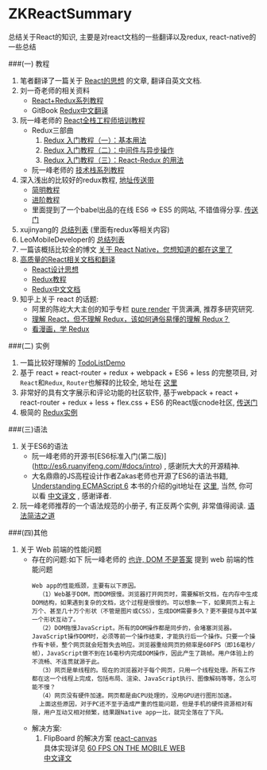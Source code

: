 # ZKReactSummary
总结关于React的知识, 主要是对react文档的一些翻译以及redux, react-native的一些总结

###(一) 教程

1. 笔者翻译了一篇关于 [React的思想](translation/README.md) 的文章, 翻译自英文文档.
2. 刘一奇老师的相关资料
    * [React+Redux系列教程](https://github.com/lewis617/react-redux-tutorial)
    * GitBook [Redux中文翻译](http://cn.redux.js.org/docs/introduction/Motivation.html)
3. 阮一峰老师的 [React全栈工程师培训教程](http://www.ruanyifeng.com/blog/2016/11/javascript.html) <br />
    * Redux三部曲
        1. [Redux 入门教程（一）：基本用法](http://www.ruanyifeng.com/blog/2016/09/redux_tutorial_part_one_basic_usages.html)
        2. [Redux 入门教程（二）：中间件与异步操作](http://www.ruanyifeng.com/blog/2016/09/redux_tutorial_part_two_async_operations.html)
        3. [Redux 入门教程（三）：React-Redux 的用法](http://www.ruanyifeng.com/blog/2016/09/redux_tutorial_part_three_react-redux.html)
    * 阮一峰老师的 [技术栈系列教程](http://www.ruanyifeng.com/blog/2016/09/react-technology-stack.html)
4. 深入浅出的比较好的redux教程, [地址传送带](https://github.com/kenberkeley/redux-simple-tutorial)
    * [简明教程](https://github.com/kenberkeley/redux-simple-tutorial)
    * [进阶教程](https://github.com/kenberkeley/redux-simple-tutorial/blob/master/redux-advanced-tutorial.md)
    * 里面提到了一个babel出品的在线 ES6 => ES5 的网站, 不错值得分享. [传送门](http://babeljs.io/repl/) 
5. xujinyang的 [总结列表](https://github.com/xujinyang/react-native-android-guide) (里面有redux等相关内容)
6. LeoMobileDeveloper的 [总结列表](https://github.com/LeoMobileDeveloper/ReactNativeMaterials)
7. 一篇该概括比较全的博文 [关于 React Native，您想知道的都在这里了](https://my.oschina.net/osccreate/blog/778348)
8. [高质量的React相关文档和翻译](https://github.com/react-guide)
    * [React设计思想](https://github.com/react-guide/react-basic)
    * [Redux教程](https://github.com/react-guide/redux-tutorial-cn#redux-tutorial)
    * [Redux中文文档](https://github.com/camsong/redux-in-chinese)
9. 知乎上关于 react 的话题:
    * 阿里的陈屹大大主创的知乎专栏 [pure render](https://zhuanlan.zhihu.com/purerender) 干货满满, 推荐多研究研究.
    * [理解 React，但不理解 Redux，该如何通俗易懂的理解 Redux？](https://www.zhihu.com/question/41312576)
    * [看漫画，学 Redux](https://github.com/jasonslyvia/a-cartoon-intro-to-redux-cn)

###(二) 实例

1. 一篇比较好理解的 [TodoListDemo](https://github.com/TongchengQiu/TodoList-as-redux-demo)
2. 基于 react + react-router + redux + webpack + ES6 + less 的完整项目, 对`React`和`Redux`, `Router`也解释的比较全, 
    地址在 [这里](https://github.com/bailicangdu/react-pxq)
3. 非常好的具有文字展示和评论功能的社区软件, 基于webpack + react + react-router + redux + less + flex.css + ES6 的React版cnode社区, [传送门](https://github.com/lzxb/react-cnode)
4. 极简的 [Redux实例](./examples/simple-redux)

###(三)语法

1. 关于ES6的语法
    * 阮一峰老师的开源书[ES6标准入门(第二版)] (http://es6.ruanyifeng.com/#docs/intro) , 感谢阮大大的开源精神.
    * 大名鼎鼎的JS高程设计作者Zakas老师也开源了ES6的语法书籍, [Understanding ECMAScript 6](https://leanpub.com/understandinges6/read)
    本书的介绍的git地址在 [这里](https://github.com/nzakas/understandinges6), 
    当然, 你可以看 [中文译文](https://www.gitbook.com/book/oshotokill/understandinges6-simplified-chinese/details) , 感谢译者.
2. 阮一峰老师推荐的一个语法规范的小册子, 有正反两个实例, 非常值得阅读. [语法简洁之道](https://github.com/ryanmcdermott/clean-code-javascript)

###(四)其他

1. 关于 Web 前端的性能问题
    * 存在的问题:如下
    阮一峰老师的 [也许, DOM 不是答案](http://www.ruanyifeng.com/blog/2015/02/future-of-dom.html) 提到 web 前端的性能问题  
       ```
       Web app的性能瓶颈，主要有以下原因。
         （1）Web基于DOM，而DOM很慢。浏览器打开网页时，需要解析文档，在内存中生成DOM结构，如果遇到复杂的文档，这个过程是很慢的。可以想象一下，如果网页上有上万个、甚至几十万个形状（不管是图片或CSS），生成DOM需要多久？更不要提与其中某一个形状互动了。
         （2）DOM拖慢JavaScript。所有的DOM操作都是同步的，会堵塞浏览器。JavaScript操作DOM时，必须等前一个操作结束，才能执行后一个操作。只要一个操作有卡顿，整个网页就会短暂失去响应。浏览器重绘网页的频率是60FPS（即16毫秒/帧），JavaScript做不到在16毫秒内完成DOM操作，因此产生了跳帧。用户体验上的不流畅、不连贯就源于此。
         （3）网页是单线程的。现在的浏览器对于每个网页，只用一个线程处理。所有工作都在这一个线程上完成，包括布局、渲染、JavaScript执行、图像解码等等，怎么可能不慢？
         （4）网页没有硬件加速。网页都是由CPU处理的，没用GPU进行图形加速。
         上面这些原因，对于PC还不至于造成严重的性能问题，但是手机的硬件资源相对有限，用户互动又相对频繁，结果跟Native app一比，就完全落在了下风。  
       ```
    * 解决方案:
        1. FlipBoard 的解决方案 [react-canvas](https://github.com/Flipboard/react-canvas)  
        具体实现详见 [60 FPS ON THE MOBILE WEB](http://engineering.flipboard.com/2015/02/mobile-web/)  
        [中文译文](https://zhuanlan.zhihu.com/p/19967854)
        
